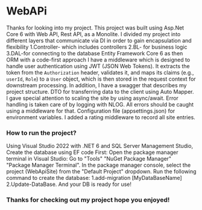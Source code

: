 # WebAPi
Thanks for looking into my project. This project was built using Asp.Net Core 6 with Web API, Rest API, as a Monolite.
I divided my project into different layers that communicate via DI in order to gain encapsulation and flexibility
1.Controller- which includes controllers 
2.BL- for business logic
3.DAL-for connecting to the database Entity Framework Core 6 as then ORM with a code-first approach
I have a middleware which is designed to handle user authentication using JWT (JSON Web Tokens). It extracts the token from the `Authorization` header, validates it, and maps its claims (e.g., `userId`, `Role`) to a `User` object, which is then stored in the request context for downstream processing.
In addition, I have a swagger that describes my project structure.
DTO for transferring data to the client using Auto Mapper.
I gave special attention to scaling the site by using async/await.
Error handling is taken care of by logging with NLOG. All errors should be caught using a middleware for that.
Configuration file (appsettings.json) for environment variables. I added a rating middleware to record all site entries.
### How to run the project?
Using Visual Studio 2022 with .NET 6 and SQL Server Management Studio,
Create the database using EF code First:
Open the package manager terminal in Visual Studio: Go to "Tools" "NuGet Package Manager" "Package Manager Terminal".
In the package manager console, select the project (WebApiSite) from the "Default Project" dropdown.
Run the following command to create the database:
1.add-migration [MyDataBaseName]
2.Update-DataBase.
And your DB is ready for use!
### Thanks for checking out my project hope you enjoyed!



